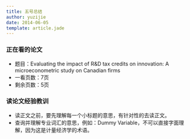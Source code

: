```yaml
---
title: 五号总结
author: yuzijie
date: 2014-06-05
template: article.jade
---
```


### 正在看的论文

* 题目：Evaluating the impact of R&D tax credits on innovation: A microeconometric study on Canadian firms
* 一看页数：7页
* 剩余页数：5页

### 读论文经验教训

* 读正文之前，要先理解每一个小标题的意思，有针对性的去读正文。
* 查询并理解专业词汇的意思，例如：Dummy Variable，不可以直接字面理解，因为这是计量经济学的术语。
